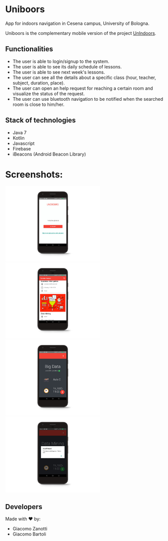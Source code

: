 # Uniboors
App for indoors navigation in Cesena campus, University of Bologna.

Uniboors is the complementary mobile version of the project [UnIndoors](https://github.com/giacomobartoli/UnIndoors).

## Functionalities
- The user is able to login/signup to the system.
- The user is able to see its daily schedule of lessons.
- The user is able to see next week's lessons.
- The user can see all the details about a specific class (hour, teacher, subject, duration, place).
- The user can open an help request for reaching a certain room and visualize the status of the request.
- The user can use bluetooth navigation to be notified when the searched room is close to him/her.


## Stack of technologies
- Java 7
- Kotlin
- Javascript
- Firebase
- iBeacons (Android Beacon Library)


# Screenshots:
<img alt="Log in" width="300px" src="screen/s1.jpg"><img alt="Daily schedule" width="300px" src="screen/s2.jpg"><img alt="class details"  width="300px" src="screen/s3.jpg"><img alt="iBeacon"  width="300px" src="screen/s4.jpg">


## Developers
Made with ❤️ by:

 - Giacomo Zanotti
 - Giacomo Bartoli

